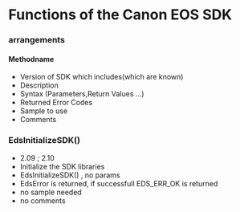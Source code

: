 # Functions of the Canon EOS SDK #

### arrangements ###
#### Methodname ####
  * Version of SDK which includes(which are known)
  * Description
  * Syntax (Parameters,Return Values ...)
  * Returned Error Codes
  * Sample to use
  * Comments

### EdsInitializeSDK() ###
  * 2.09 ; 2.10
  * Initialize the SDK libraries
  * EdsInitializeSDK() , no params
  * EdsError is returned, if successfull EDS\_ERR\_OK is returned
  * no sample needed
  * no comments